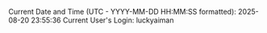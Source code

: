 Current Date and Time (UTC - YYYY-MM-DD HH:MM:SS formatted): 2025-08-20 23:55:36
Current User's Login: luckyaiman
